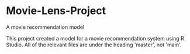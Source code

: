 # Movie-Lens-Project
A movie recommendation model

This project created a model for a movie recommendation system using R Studio. All of the relevant files are under the heading 'master', not 'main'.

